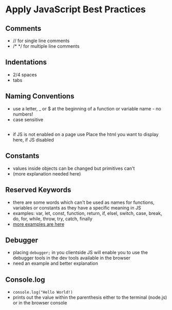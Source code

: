 # Apply JavaScript Best Practices

## Comments

- // for single line comments
- /* */ for multiple line comments

## Indentations

- 2/4 spaces
- tabs

## Naming Conventions

- use a letter, _ or $ at the beginning of a function or variable name - no numbers!
- case sensitive

## <noscript>

- if JS is not enabled on a page use
    <noscript> Place the html you want to display here, if JS disabled </noscript>

## Constants

- values inside objects can be changed but primitives can't
- (more explanation needed here)

## Reserved Keywords

- there are some words which can't be used as names for functions, variables or constants as they have a specific meaning in JS
- examples: var, let, const, function, return, if, elsel, switch, case, break, do, for, while, throw, try, catch, finally
- [more examples are here](https://developer.mozilla.org/en-US/docs/Web/JavaScript/Reference/Lexical_grammar#keywords)

## Debugger

- placing `debugger;` in you clientside JS will enable you to use the debugger tools in the dev tools available in the browser
- need an example and better explanation

## Console.log

- `console.log("Hello World!)`
- prints out the value within the parenthesis either to the terminal (node.js) or in the browser console